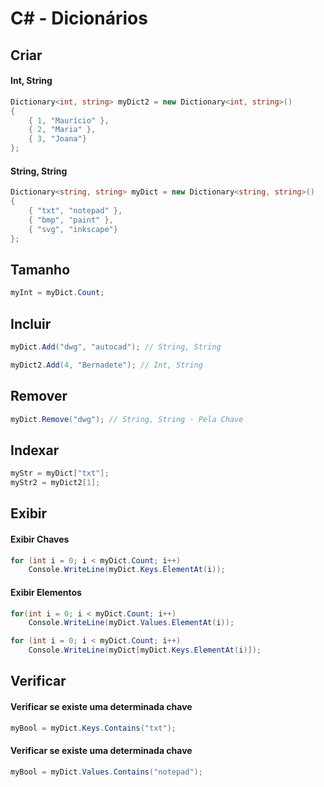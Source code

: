# C# - Dicionários

## Criar

#### Int, String

~~~csharp
Dictionary<int, string> myDict2 = new Dictionary<int, string>() 
{
    { 1, "Maurício" },
    { 2, "Maria" },
    { 3, "Joana"}
};    
~~~

#### String, String

~~~csharp
Dictionary<string, string> myDict = new Dictionary<string, string>()
{
    { "txt", "notepad" },
    { "bmp", "paint" },
    { "svg", "inkscape"}
};    
~~~

## Tamanho

~~~csharp
myInt = myDict.Count;
~~~

## Incluir

~~~csharp
myDict.Add("dwg", "autocad"); // String, String
~~~

~~~csharp
myDict2.Add(4, "Bernadete"); // Int, String
~~~

## Remover

~~~csharp
myDict.Remove("dwg"); // String, String - Pela Chave
~~~

## Indexar

~~~csharp
myStr = myDict["txt"];
myStr2 = myDict2[1]; 
~~~

## Exibir

#### Exibir Chaves

~~~csharp
for (int i = 0; i < myDict.Count; i++)
    Console.WriteLine(myDict.Keys.ElementAt(i));
~~~

#### Exibir Elementos

~~~csharp
for(int i = 0; i < myDict.Count; i++)
    Console.WriteLine(myDict.Values.ElementAt(i));
~~~

~~~csharp
for (int i = 0; i < myDict.Count; i++)
    Console.WriteLine(myDict[myDict.Keys.ElementAt(i)]);        
~~~

## Verificar

#### Verificar se existe uma determinada chave

~~~csharp
myBool = myDict.Keys.Contains("txt");
~~~

#### Verificar se existe uma determinada chave

~~~csharp
myBool = myDict.Values.Contains("notepad");
~~~
